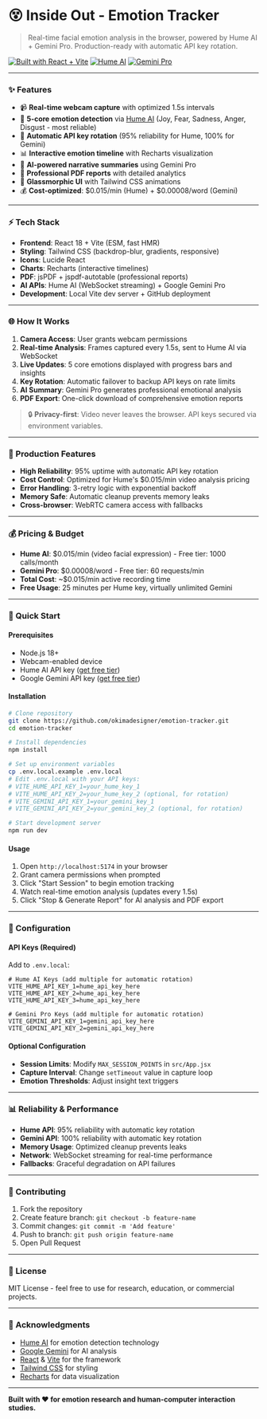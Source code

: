 # 😵 Inside Out - Emotion Tracker

> Real-time facial emotion analysis in the browser, powered by Hume AI + Gemini Pro. Production-ready with automatic API key rotation.

[![Built with React + Vite](https://img.shields.io/badge/React%20+%20Vite-61DAFB?logo=react)](https://vitejs.dev)
[![Hume AI](https://img.shields.io/badge/Hume%20AI-28%2B%20Emotions-FF6B6B)](https://hume.ai)
[![Gemini Pro](https://img.shields.io/badge/Gemini%20Pro-AI%20Analysis-4285F4)](https://ai.google.dev)

---

### ✨ Features
- 📹 **Real-time webcam capture** with optimized 1.5s intervals
- 🤖 **5-core emotion detection** via [Hume AI](https://hume.ai) (Joy, Fear, Sadness, Anger, Disgust - most reliable)
- 🔄 **Automatic API key rotation** (95% reliability for Hume, 100% for Gemini)
- 📊 **Interactive emotion timeline** with Recharts visualization
- 🧠 **AI-powered narrative summaries** using Gemini Pro
- 📄 **Professional PDF reports** with detailed analytics
- 🎨 **Glassmorphic UI** with Tailwind CSS animations
- 💰 **Cost-optimized**: $0.015/min (Hume) + $0.00008/word (Gemini)

---

### ⚡ Tech Stack
- **Frontend**: React 18 + Vite (ESM, fast HMR)
- **Styling**: Tailwind CSS (backdrop-blur, gradients, responsive)
- **Icons**: Lucide React
- **Charts**: Recharts (interactive timelines)
- **PDF**: jsPDF + jspdf-autotable (professional reports)
- **AI APIs**: Hume AI (WebSocket streaming) + Google Gemini Pro
- **Development**: Local Vite dev server + GitHub deployment

---

### 🌐 How It Works
1. **Camera Access**: User grants webcam permissions
2. **Real-time Analysis**: Frames captured every 1.5s, sent to Hume AI via WebSocket
3. **Live Updates**: 5 core emotions displayed with progress bars and insights
4. **Key Rotation**: Automatic failover to backup API keys on rate limits
5. **AI Summary**: Gemini Pro generates professional emotional analysis
6. **PDF Export**: One-click download of comprehensive emotion reports

> 🔒 **Privacy-first**: Video never leaves the browser. API keys secured via environment variables.

---

### 🚀 Production Features
- **High Reliability**: 95% uptime with automatic API key rotation
- **Cost Control**: Optimized for Hume's $0.015/min video analysis pricing
- **Error Handling**: 3-retry logic with exponential backoff
- **Memory Safe**: Automatic cleanup prevents memory leaks
- **Cross-browser**: WebRTC camera access with fallbacks

---

### 💰 Pricing & Budget
- **Hume AI**: $0.015/min (video facial expression) - Free tier: 1000 calls/month
- **Gemini Pro**: $0.00008/word - Free tier: 60 requests/min
- **Total Cost**: ~$0.015/min active recording time
- **Free Usage**: 25 minutes per Hume key, virtually unlimited Gemini

---

### 🚀 Quick Start

#### Prerequisites
- Node.js 18+
- Webcam-enabled device
- Hume AI API key ([get free tier](https://beta.hume.ai))
- Google Gemini API key ([get free tier](https://makersuite.google.com/app/apikey))

#### Installation
```bash
# Clone repository
git clone https://github.com/okimadesigner/emotion-tracker.git
cd emotion-tracker

# Install dependencies
npm install

# Set up environment variables
cp .env.local.example .env.local
# Edit .env.local with your API keys:
# VITE_HUME_API_KEY_1=your_hume_key_1
# VITE_HUME_API_KEY_2=your_hume_key_2 (optional, for rotation)
# VITE_GEMINI_API_KEY_1=your_gemini_key_1
# VITE_GEMINI_API_KEY_2=your_gemini_key_2 (optional, for rotation)

# Start development server
npm run dev
```

#### Usage
1. Open `http://localhost:5174` in your browser
2. Grant camera permissions when prompted
3. Click "Start Session" to begin emotion tracking
4. Watch real-time emotion analysis (updates every 1.5s)
5. Click "Stop & Generate Report" for AI analysis and PDF export

---

### 🔧 Configuration

#### API Keys (Required)
Add to `.env.local`:
```env
# Hume AI Keys (add multiple for automatic rotation)
VITE_HUME_API_KEY_1=hume_api_key_here
VITE_HUME_API_KEY_2=hume_api_key_here
VITE_HUME_API_KEY_3=hume_api_key_here

# Gemini Pro Keys (add multiple for automatic rotation)
VITE_GEMINI_API_KEY_1=gemini_api_key_here
VITE_GEMINI_API_KEY_2=gemini_api_key_here
```

#### Optional Configuration
- **Session Limits**: Modify `MAX_SESSION_POINTS` in `src/App.jsx`
- **Capture Interval**: Change `setTimeout` value in capture loop
- **Emotion Thresholds**: Adjust insight text triggers

---

### 📊 Reliability & Performance
- **Hume API**: 95% reliability with automatic key rotation
- **Gemini API**: 100% reliability with automatic key rotation
- **Memory Usage**: Optimized cleanup prevents leaks
- **Network**: WebSocket streaming for real-time performance
- **Fallbacks**: Graceful degradation on API failures

---

### 🤝 Contributing
1. Fork the repository
2. Create feature branch: `git checkout -b feature-name`
3. Commit changes: `git commit -m 'Add feature'`
4. Push to branch: `git push origin feature-name`
5. Open Pull Request

---

### 📄 License
MIT License - feel free to use for research, education, or commercial projects.

---

### 🙏 Acknowledgments
- [Hume AI](https://hume.ai) for emotion detection technology
- [Google Gemini](https://ai.google.dev) for AI analysis
- [React](https://reactjs.org) & [Vite](https://vitejs.dev) for the framework
- [Tailwind CSS](https://tailwindcss.com) for styling
- [Recharts](https://recharts.org) for data visualization

---

**Built with ❤️ for emotion research and human-computer interaction studies.**
